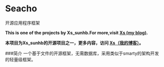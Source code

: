 # Seacho
开源应用程序框架

**This is one of the projects by Xs_sunhb.For more,visit [Xs (my blog)](http://sunhb.me).**

**本项目为Xs_sunhb的开源项目之一，更多内容，访问 [Xs（我的博客）](http://sunhb.me)。**

###简介
一个基于文件的开源框架，无需数据库，采用类似于smarty的架构开发的轻量级框架。
